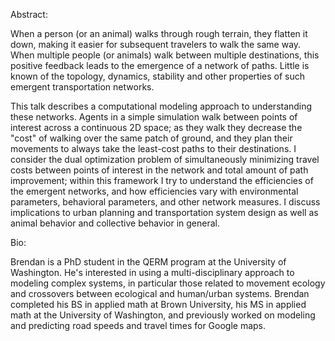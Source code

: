  Abstract:

When a person (or an animal) walks through rough terrain, they flatten it down, making it easier for subsequent travelers to walk the same way. When multiple people (or animals) walk between multiple destinations, this positive feedback leads to the emergence of a network of paths. Little is known of the topology, dynamics, stability and other properties of such emergent transportation networks.

This talk describes a computational modeling approach to understanding these networks. Agents in a simple simulation walk between points of interest across a continuous 2D space; as they walk they decrease the "cost" of walking over the same patch of ground, and they plan their movements to always take the least-cost paths to their destinations. I consider the dual optimization problem of simultaneously minimizing travel costs between points of interest in the network and total amount of path improvement; within this framework I try to understand the efficiencies of the emergent networks, and how efficiencies vary with environmental parameters, behavioral parameters, and other network measures. I discuss implications to urban planning and transportation system design as well as animal behavior and collective behavior in general.

Bio:

Brendan is a PhD student in the QERM program at the University of Washington. He's interested in using a multi-disciplinary approach to modeling complex systems, in particular those related to movement ecology and crossovers between ecological and human/urban systems. Brendan completed his BS in applied math at Brown University, his MS in applied math at the University of Washington, and previously worked on modeling and predicting road speeds and travel times for Google maps.
